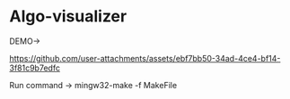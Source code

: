 # Algo-visualizer

DEMO-> 




https://github.com/user-attachments/assets/ebf7bb50-34ad-4ce4-bf14-3f81c9b7edfc



<p> Run command -> mingw32-make -f MakeFile </p>

